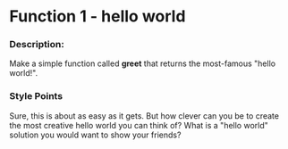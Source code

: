 # Function 1 - hello world

### Description:

Make a simple function called **greet** that returns the most-famous "hello world!".

### Style Points

Sure, this is about as easy as it gets. But how clever can you be to create the most creative hello world you can think
of? What is a "hello world" solution you would want to show your friends?
